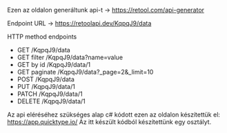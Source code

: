 Ezen az oldalon generáltunk api-t -> https://retool.com/api-generator


Endpoint URL -> https://retoolapi.dev/KqpqJ9/data

HTTP method endpoints

- GET /KqpqJ9/data
- GET filter /KqpqJ9/data?name=value
- GET by id /KqpqJ9/data/1
- GET paginate /KqpqJ9/data?_page=2&_limit=10
- POST /KqpqJ9/data
- PUT /KqpqJ9/data/1
- PATCH /KqpqJ9/data/1
- DELETE /KqpqJ9/data/1


Az api eléréséhez szükséges alap c# kódott ezen az oldalon készítettük el:
https://app.quicktype.io/
Az itt készült kódból készítettünk egy osztályt.
